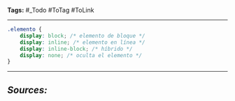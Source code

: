 **Tags:** #_Todo
#ToTag #ToLink 
- - -

```css
.elemento {
    display: block; /* elemento de bloque */
    display: inline; /* elemento en línea */
    display: inline-block; /* híbrido */
    display: none; /* oculta el elemento */
}
```
- - - 
## ***Sources:***